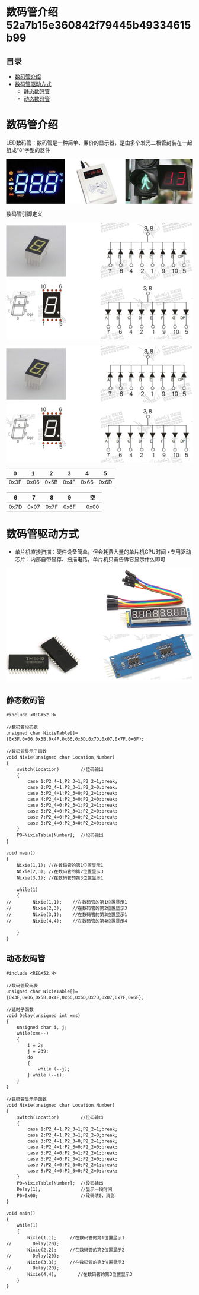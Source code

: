 # 数码管介绍 52a7b15e360842f79445b49334615b99

## 目录

-   [数码管介绍](#数码管介绍 "数码管介绍")
-   [数码管驱动方式](#数码管驱动方式 "数码管驱动方式")
    -   [静态数码管](#静态数码管 "静态数码管")
    -   [动态数码管](#动态数码管 "动态数码管")

# 数码管介绍

LED数码管：数码管是一种简单、廉价的显示器，是由多个发光二极管封装在一起组成“8”字型的器件

![](image/wrefxwcqw__4eG2aX0dVQ_fbK-V1pnIY.png)

数码管引脚定义

![](image/hnpw3-yj-p_cbegi1HGIs_B3qEjrw2jK.png)

![](image/84bal3mxuo_UwYp7MmWW0_85DiVfR27L.png)

| 0    | 1    | 2    | 3    | 4    | 5    |
| ---- | ---- | ---- | ---- | ---- | ---- |
| 0x3F | 0x06 | 0x5B | 0x4F | 0x66 | 0x6D |

| 6    | 7    | 8    | 9    |   | 空    |
| ---- | ---- | ---- | ---- | - | ---- |
| 0x7D | 0x07 | 0x7F | 0x6F |   | 0x00 |

# 数码管驱动方式

-   单片机直接扫描：硬件设备简单，但会耗费大量的单片机CPU时间
    •专用驱动芯片：内部自带显存、扫描电路，单片机只需告诉它显示什么即可

![](image/6n7rnwvz1e_yLH1qck6w5_e1NuVOcCW1.png)

## 静态数码管

```纯文本
#include <REGX52.H>

//数码管段码表
unsigned char NixieTable[]={0x3F,0x06,0x5B,0x4F,0x66,0x6D,0x7D,0x07,0x7F,0x6F};

//数码管显示子函数
void Nixie(unsigned char Location,Number)
{
    switch(Location)        //位码输出
    {
        case 1:P2_4=1;P2_3=1;P2_2=1;break;
        case 2:P2_4=1;P2_3=1;P2_2=0;break;
        case 3:P2_4=1;P2_3=0;P2_2=1;break;
        case 4:P2_4=1;P2_3=0;P2_2=0;break;
        case 5:P2_4=0;P2_3=1;P2_2=1;break;
        case 6:P2_4=0;P2_3=1;P2_2=0;break;
        case 7:P2_4=0;P2_3=0;P2_2=1;break;
        case 8:P2_4=0;P2_3=0;P2_2=0;break;
    }
    P0=NixieTable[Number];  //段码输出
}

void main()
{
    Nixie(1,1); //在数码管的第1位置显示1
    Nixie(2,3); //在数码管的第2位置显示3
    Nixie(3,1); //在数码管的第3位置显示1

    while(1)
    {
//        Nixie(1,1);    //在数码管的第1位置显示1
//        Nixie(2,3);    //在数码管的第2位置显示3
//        Nixie(3,1);    //在数码管的第3位置显示1
//        Nixie(4,4);    //在数码管的第4位置显示4

    }
}

```

## 动态数码管

```纯文本
#include <REGX52.H>

//数码管段码表
unsigned char NixieTable[]={0x3F,0x06,0x5B,0x4F,0x66,0x6D,0x7D,0x07,0x7F,0x6F};

//延时子函数
void Delay(unsigned int xms)
{
    unsigned char i, j;
    while(xms--)
    {
        i = 2;
        j = 239;
        do
        {
            while (--j);
        } while (--i);
    }
}

//数码管显示子函数
void Nixie(unsigned char Location,Number)
{
    switch(Location)        //位码输出
    {
        case 1:P2_4=1;P2_3=1;P2_2=1;break;
        case 2:P2_4=1;P2_3=1;P2_2=0;break;
        case 3:P2_4=1;P2_3=0;P2_2=1;break;
        case 4:P2_4=1;P2_3=0;P2_2=0;break;
        case 5:P2_4=0;P2_3=1;P2_2=1;break;
        case 6:P2_4=0;P2_3=1;P2_2=0;break;
        case 7:P2_4=0;P2_3=0;P2_2=1;break;
        case 8:P2_4=0;P2_3=0;P2_2=0;break;
    }
    P0=NixieTable[Number];  //段码输出
    Delay(1);               //显示一段时间
    P0=0x00;                //段码清0，消影
}

void main()
{
    while(1)
    {
        Nixie(1,1);     //在数码管的第1位置显示1
//        Delay(20);
        Nixie(2,2);     //在数码管的第2位置显示2
//        Delay(20);
        Nixie(3,3);     //在数码管的第3位置显示3
//        Delay(20);
        Nixie(4,4);        //在数码管的第3位置显示3
    }
}

```
